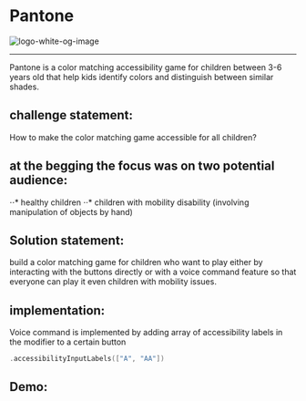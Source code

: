# Pantone

![logo-white-og-image](https://user-images.githubusercontent.com/78163008/212015085-ea43f740-ef08-41c0-be3a-96d055119277.png)

___________________________________________________________________________________________________

Pantone is a color matching accessibility game for children between 3-6 years old that help kids identify colors and distinguish between similar shades.

## challenge statement: 

How to make the color matching game accessible for all children?

## at the begging the focus was on two potential audience:

⋅⋅* healthy children
⋅⋅* children with mobility disability (involving manipulation of objects by hand)

## Solution statement:

build a color matching game for children who want to play either by interacting with the buttons directly or with a voice command feature so that everyone can play it even children with mobility issues.

## implementation: 

Voice command is implemented by adding array of accessibility labels in the modifier to a certain button

```swift
.accessibilityInputLabels(["A", "AA"])
```

## Demo:

